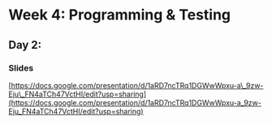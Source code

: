 # Week 4: Programming & Testing

## Day 2:

### Slides

[https://docs.google.com/presentation/d/1aRD7ncTRq1DGWwWpxu-a\_9zw-Eju\_FN4aTCh47VctHI/edit?usp=sharing](https://docs.google.com/presentation/d/1aRD7ncTRq1DGWwWpxu-a_9zw-Eju_FN4aTCh47VctHI/edit?usp=sharing)

